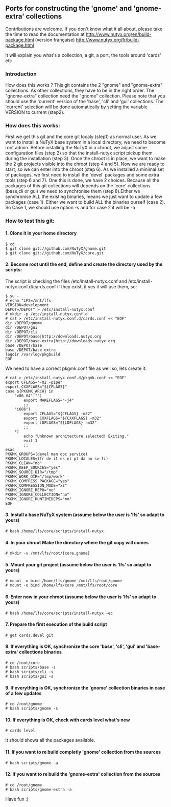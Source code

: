 ## Ports for constructing the 'gnome' and 'gnome-extra' collections

Contributions are welcome. If you don't know what it all about, please take the time to read the documentation at
http://www.nutyx.org/en/build-package.html
(version française)
http://www.nutyx.org/fr/build-package.html

It will explain you what's a collection, a git, a port, the tools around 'cards' etc
### Introduction
How does this works ? This git contains the 2 "gnome" and "gnome-extra" collections. As other collections, they have to be in the right order.  The "gnome-extra" collection need the "gnome" collection. Please note that you should use the 'current' version of the 'base', 'cli' and 'gui' collections. The 'current' selection will be done automatically by setting the variable VERSION to current (step2). 

### How does this works:
First we get this git and the core git localy (step1) as normal user. As we want to install a NuTyX base system in a local directory, we need to become root admin. Before installing the NuTyX in a chroot, we adjust some configuration files (step 2) so that the install-nutyx script pickup them during the installation (step 3). Once the chroot is in place, we want to make the 2 git projects visible into the chroot (step 4 and 5). Now we are ready to start, so we can enter into the chroot (step 6). As we installed a minimal set of packages, we first need to install the 'devel' packages and some extra tools (step 6 and 7). One this is done, we have 2 choices. Because all the packages of this git collections will depends on the 'core' collections (base,cli or gui) we need to synchronise them (step 8).Either we synchronise ALL the existing binaries, means we just want to update a few packages (case 1). Either we want to build ALL the binaries ourself (case 2). So Case 1, we should use option -s and for case 2 it will be -a
### How to test this git:

#### 1. Clone it in your home directory

    $ cd
    $ git clone git://github.com/NuTyX/gnome.git
    $ git clone git://github.com/NuTyX/core.git

#### 2. Become root until the end, define and create the directory used by the scripts:

 The script is checking the files /etc/install-nutyx.conf and /etc/install-nutyx.conf.d/cards.conf if they exist, if yes it will use them, so:

    $ su -
    # echo "LFS=/mnt/lfs
    VERSION=development
    DEPOT=/DEPOT" > /etc/install-nutyx.conf
    # mkdir -p /etc/install-nutyx.conf.d
    # cat > /etc/install-nutyx.conf.d/cards.conf << "EOF"
    dir /DEPOT/gnome
	dir /DEPOT/gui
	dir /DEPOT/cli
	dir /DEPOT/base|http://downloads.nutyx.org
	dir /DEPOT/base-extra|http://downloads.nutyx.org
	base /DEPOT/base
	base /DEPOT/base-extra
	logdir /var/log/pkgbuild
	EOF
 We need to have a correct pkgmk.conf file as well so, lets create it:

    # cat > /etc/install-nutyx.conf.d/pkgmk.conf << "EOF"
    export CFLAGS="-O2 -pipe"
    export CXXFLAGS="${CFLAGS}"
    case ${PKGMK_ARCH} in
        "x86_64"|"")
            export MAKEFLAGS="-j4"
            ;;
        "i686")
            export CFLAGS="${CFLAGS} -m32"
            export CXXFLAGS="${CXXFLAGS} -m32"
            export LDFLAGS="${LDFLAGS} -m32"
            ;;
        *)
            echo "Unknown architecture selected! Exiting."
            exit 1
            ;;
    esac
    PKGMK_GROUPS=(devel man doc service)
    PKGMK_LOCALES=(fr de it es nl pt da nn sv fi)
    PKGMK_CLEAN="no"
    PKGMK_KEEP_SOURCES="yes"
    PKGMK_SOURCE_DIR="/tmp"
    PKGMK_WORK_DIR="/tmp/work"
    PKGMK_COMPRESS_PACKAGE="yes"
    PKGMK_COMPRESSION_MODE="xz"
    PKGMK_IGNORE_REPO="no"
    PKGMK_IGNORE_COLLECTION="no"
    PKGMK_IGNORE_RUNTIMEDEPS="no"
    EOF


#### 3. Install a base NuTyX system (assume below the user is 'lfs' so adapt to yours)

    # bash /home/lfs/core/scripts/install-nutyx

#### 4. In your chroot Make the directory where the git copy will comes

    # mkdir -v /mnt/lfs/root/{core,gnome}

#### 5. Mount your git project (assume below the user is 'lfs' so adapt to yours)

    # mount -o bind /home/lfs/gnome /mnt/lfs/root/gnome
    # mount -o bind /home/lfs/core /mnt/lfs/root/core

#### 6. Enter now in your chroot (assume below the user is 'lfs' so adapt to yours)

    # bash /home/lfs/core/scripts/install-nutyx -ec

#### 7. Prepare the first execution of the build script

    # get cards.devel git
 
#### 8. If everything is OK, synchronize the  core 'base', 'cli', 'gui' and 'base-extra' collections binaries

    # cd /root/core
    # bash scripts/base -s
    # bash scripts/cli -s
    # bash scripts/gui -s
    
#### 9. If everything is OK, synchronize the 'gnome' collection binaries in case of a few updates

    # cd /root/gnome
    # bash scripts/gnome -s

#### 10. If everything is OK, check with cards level what's new

    # cards level

 It should shows all the packages available.

#### 11. If you want to re build completly 'gnome' collection from the sources 

    # bash scripts/gnome -a

#### 12. If you want to re build the 'gnome-extra' collection from the sources

    # cd /root/gnome
    # bash scripts/gnome-extra -a 

Have fun :)
